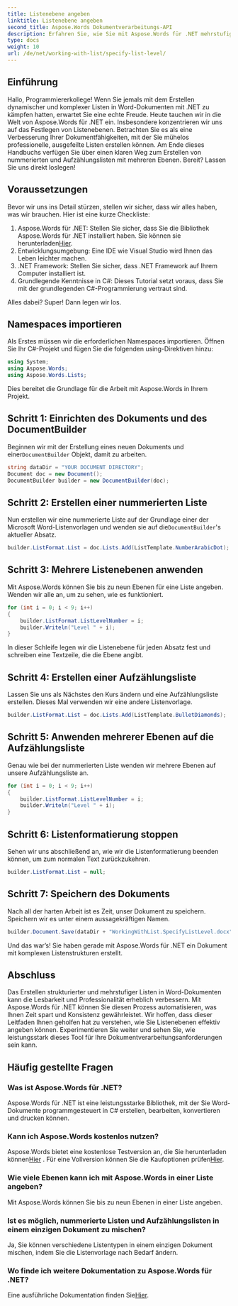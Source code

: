 ```yaml
---
title: Listenebene angeben
linktitle: Listenebene angeben
second_title: Aspose.Words Dokumentverarbeitungs-API
description: Erfahren Sie, wie Sie mit Aspose.Words für .NET mehrstufige nummerierte und Aufzählungslisten in Word-Dokumenten erstellen. Schritt-für-Schritt-Anleitung enthalten. Perfekt für .NET-Entwickler.
type: docs
weight: 10
url: /de/net/working-with-list/specify-list-level/
---
```

## Einführung

Hallo, Programmiererkollege! Wenn Sie jemals mit dem Erstellen dynamischer und komplexer Listen in Word-Dokumenten mit .NET zu kämpfen hatten, erwartet Sie eine echte Freude. Heute tauchen wir in die Welt von Aspose.Words für .NET ein. Insbesondere konzentrieren wir uns auf das Festlegen von Listenebenen. Betrachten Sie es als eine Verbesserung Ihrer Dokumentfähigkeiten, mit der Sie mühelos professionelle, ausgefeilte Listen erstellen können. Am Ende dieses Handbuchs verfügen Sie über einen klaren Weg zum Erstellen von nummerierten und Aufzählungslisten mit mehreren Ebenen. Bereit? Lassen Sie uns direkt loslegen!

## Voraussetzungen

Bevor wir uns ins Detail stürzen, stellen wir sicher, dass wir alles haben, was wir brauchen. Hier ist eine kurze Checkliste:

1.  Aspose.Words für .NET: Stellen Sie sicher, dass Sie die Bibliothek Aspose.Words für .NET installiert haben. Sie können sie herunterladen[Hier](https://releases.aspose.com/words/net/).
2. Entwicklungsumgebung: Eine IDE wie Visual Studio wird Ihnen das Leben leichter machen.
3. .NET Framework: Stellen Sie sicher, dass .NET Framework auf Ihrem Computer installiert ist.
4. Grundlegende Kenntnisse in C#: Dieses Tutorial setzt voraus, dass Sie mit der grundlegenden C#-Programmierung vertraut sind.

Alles dabei? Super! Dann legen wir los.

## Namespaces importieren

Als Erstes müssen wir die erforderlichen Namespaces importieren. Öffnen Sie Ihr C#-Projekt und fügen Sie die folgenden using-Direktiven hinzu:

```csharp
using System;
using Aspose.Words;
using Aspose.Words.Lists;
```

Dies bereitet die Grundlage für die Arbeit mit Aspose.Words in Ihrem Projekt.

## Schritt 1: Einrichten des Dokuments und des DocumentBuilder

 Beginnen wir mit der Erstellung eines neuen Dokuments und einer`DocumentBuilder` Objekt, damit zu arbeiten.

```csharp
string dataDir = "YOUR DOCUMENT DIRECTORY";
Document doc = new Document();
DocumentBuilder builder = new DocumentBuilder(doc);
```

## Schritt 2: Erstellen einer nummerierten Liste

 Nun erstellen wir eine nummerierte Liste auf der Grundlage einer der Microsoft Word-Listenvorlagen und wenden sie auf die`DocumentBuilder`'s aktueller Absatz.

```csharp
builder.ListFormat.List = doc.Lists.Add(ListTemplate.NumberArabicDot);
```

## Schritt 3: Mehrere Listenebenen anwenden

Mit Aspose.Words können Sie bis zu neun Ebenen für eine Liste angeben. Wenden wir alle an, um zu sehen, wie es funktioniert.

```csharp
for (int i = 0; i < 9; i++)
{
    builder.ListFormat.ListLevelNumber = i;
    builder.Writeln("Level " + i);
}
```

In dieser Schleife legen wir die Listenebene für jeden Absatz fest und schreiben eine Textzeile, die die Ebene angibt.

## Schritt 4: Erstellen einer Aufzählungsliste

Lassen Sie uns als Nächstes den Kurs ändern und eine Aufzählungsliste erstellen. Dieses Mal verwenden wir eine andere Listenvorlage.

```csharp
builder.ListFormat.List = doc.Lists.Add(ListTemplate.BulletDiamonds);
```

## Schritt 5: Anwenden mehrerer Ebenen auf die Aufzählungsliste

Genau wie bei der nummerierten Liste wenden wir mehrere Ebenen auf unsere Aufzählungsliste an.

```csharp
for (int i = 0; i < 9; i++)
{
    builder.ListFormat.ListLevelNumber = i;
    builder.Writeln("Level " + i);
}
```

## Schritt 6: Listenformatierung stoppen

Sehen wir uns abschließend an, wie wir die Listenformatierung beenden können, um zum normalen Text zurückzukehren.

```csharp
builder.ListFormat.List = null;
```

## Schritt 7: Speichern des Dokuments

Nach all der harten Arbeit ist es Zeit, unser Dokument zu speichern. Speichern wir es unter einem aussagekräftigen Namen.

```csharp
builder.Document.Save(dataDir + "WorkingWithList.SpecifyListLevel.docx");
```

Und das war’s! Sie haben gerade mit Aspose.Words für .NET ein Dokument mit komplexen Listenstrukturen erstellt.

## Abschluss

Das Erstellen strukturierter und mehrstufiger Listen in Word-Dokumenten kann die Lesbarkeit und Professionalität erheblich verbessern. Mit Aspose.Words für .NET können Sie diesen Prozess automatisieren, was Ihnen Zeit spart und Konsistenz gewährleistet. Wir hoffen, dass dieser Leitfaden Ihnen geholfen hat zu verstehen, wie Sie Listenebenen effektiv angeben können. Experimentieren Sie weiter und sehen Sie, wie leistungsstark dieses Tool für Ihre Dokumentverarbeitungsanforderungen sein kann.

## Häufig gestellte Fragen

### Was ist Aspose.Words für .NET?
Aspose.Words für .NET ist eine leistungsstarke Bibliothek, mit der Sie Word-Dokumente programmgesteuert in C# erstellen, bearbeiten, konvertieren und drucken können.

### Kann ich Aspose.Words kostenlos nutzen?
Aspose.Words bietet eine kostenlose Testversion an, die Sie herunterladen können[Hier](https://releases.aspose.com/) . Für eine Vollversion können Sie die Kaufoptionen prüfen[Hier](https://purchase.aspose.com/buy).

### Wie viele Ebenen kann ich mit Aspose.Words in einer Liste angeben?
Mit Aspose.Words können Sie bis zu neun Ebenen in einer Liste angeben.

### Ist es möglich, nummerierte Listen und Aufzählungslisten in einem einzigen Dokument zu mischen?
Ja, Sie können verschiedene Listentypen in einem einzigen Dokument mischen, indem Sie die Listenvorlage nach Bedarf ändern.

### Wo finde ich weitere Dokumentation zu Aspose.Words für .NET?
 Eine ausführliche Dokumentation finden Sie[Hier](https://reference.aspose.com/words/net/).